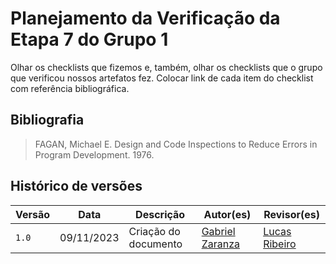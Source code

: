 # Planejamento da Verificação da Etapa 7 do Grupo 1



Olhar os checklists que fizemos e, também, olhar os checklists que o grupo que verificou nossos artefatos fez. Colocar link de cada item do checklist com referência bibliográfica.




## Bibliografia
>
> FAGAN, Michael E. Design and Code Inspections to Reduce Errors in Program Development. 1976.

## Histórico de versões


| Versão | Data       | Descrição                                 | Autor(es)                                                                                           | Revisor(es)                                      |
| ------ | ---------- | ----------------------------------------- | --------------------------------------------------------------------------------------------------- | --------------------- |
| `1.0`  | 09/11/2023 | Criação do documento                | [Gabriel Zaranza](https://github.com/GZaranza) | [Lucas Ribeiro](https://github.com/lucassouzs)|
